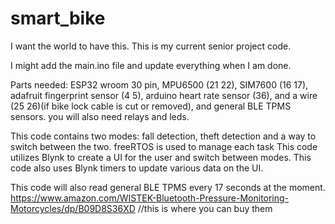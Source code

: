 # smart_bike
I want the world to have this. This is my current senior project code.

I might add the main.ino file and update everything when I am done.

Parts needed: ESP32 wroom 30 pin, MPU6500 (21 22), SIM7600 (16 17), adafruit fingerprint sensor (4 5), arduino heart rate sensor (36), and a wire (25 26)(if bike lock cable is cut or removed), and general BLE TPMS sensors.
you will also need relays and leds.

This code contains two modes: fall detection, theft detection and a way to switch between the two.
freeRTOS is used to manage each task 
This code utilizes Blynk to create a UI for the user and switch between modes.
This code also uses Blynk timers to update various data on the UI.

This code will also read general BLE TPMS every 17 seconds at the moment.
https://www.amazon.com/WISTEK-Bluetooth-Pressure-Monitoring-Motorcycles/dp/B09D8S36XD    //this is where you can buy them

